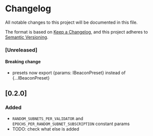 # Changelog

All notable changes to this project will be documented in this file.

The format is based on [Keep a Changelog](https://keepachangelog.com/en/1.0.0/),
and this project adheres to [Semantic Versioning](https://semver.org/spec/v2.0.0.html).

### [Unreleased]

#### Breaking change

- presets now export {params: IBeaconPreset} instead of {...IBeaconPreset}

## [0.2.0]

### Added

- `RANDOM_SUBNETS_PER_VALIDATOR` and `EPOCHS_PER_RANDOM_SUBNET_SUBSCRIPTION` constant params
- TODO: check what else is added
